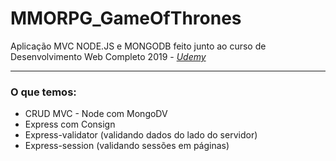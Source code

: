 # MMORPG_GameOfThrones
Aplicação MVC NODE.JS e MONGODB feito junto ao curso de Desenvolvimento Web Completo 2019 - <em><a href="https://www.udemy.com/">Udemy</a></em>
<hr>
<h3>O que temos:</h3>

<ul>
	<li>CRUD MVC - Node com MongoDV</li>
	<li>Express com Consign</li>
  <li>Express-validator (validando dados do lado do servidor)</li>
  <li>Express-session (validando sessões em páginas)</li>
</ul>
